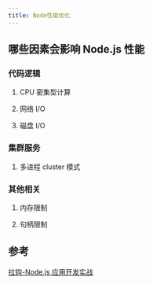 ```yaml
---
title: Node性能优化
---
```


## 哪些因素会影响 Node.js 性能


### 代码逻辑

1. CPU 密集型计算



 
2. 网络 I/O




3. 磁盘 I/O



### 集群服务

1. 多进程 cluster 模式


### 其他相关

1. 内存限制

2. 句柄限制





## 参考

[拉钩-Node.js 应用开发实战](https://kaiwu.lagou.com/course/courseInfo.htm?courseId=694#/detail/pc?id=6789)






